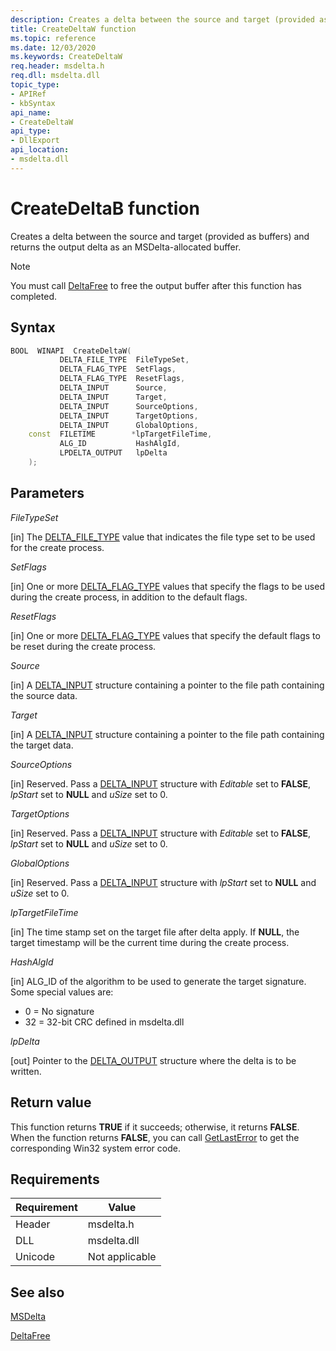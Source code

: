 ```yaml
---
description: Creates a delta between the source and target (provided as buffers) and returns the output delta as an MSDelta-allocated buffer. (CreateDeltaW)
title: CreateDeltaW function
ms.topic: reference
ms.date: 12/03/2020
ms.keywords: CreateDeltaW
req.header: msdelta.h
req.dll: msdelta.dll
topic_type: 
- APIRef
- kbSyntax
api_name: 
- CreateDeltaW
api_type: 
- DllExport
api_location: 
- msdelta.dll
---
```


# CreateDeltaB function

Creates a delta between the source and target (provided as buffers) and returns the output delta as an MSDelta-allocated buffer.

> [!NOTE]
> You must call [DeltaFree](msdelta-deltafree.md) to free the output buffer after this function has completed.

## Syntax

```cpp
BOOL  WINAPI  CreateDeltaW(
           DELTA_FILE_TYPE  FileTypeSet,
           DELTA_FLAG_TYPE  SetFlags,
           DELTA_FLAG_TYPE  ResetFlags,
           DELTA_INPUT      Source,
           DELTA_INPUT      Target,
           DELTA_INPUT      SourceOptions,
           DELTA_INPUT      TargetOptions,
           DELTA_INPUT      GlobalOptions,
    const  FILETIME        *lpTargetFileTime,
           ALG_ID           HashAlgId,
           LPDELTA_OUTPUT   lpDelta
    );
```

## Parameters

*FileTypeSet*

[in] The [DELTA_FILE_TYPE](/previous-versions/bb417345(v=msdn.10)#file-type-sets) value that indicates the file type set to be used for the create process.

*SetFlags*

[in] One or more [DELTA_FLAG_TYPE](/previous-versions/bb417345(v=msdn.10)#delta_flag_type-flags) values that specify the flags to be used during the create process, in addition to the default flags.

*ResetFlags*

[in] One or more [DELTA_FLAG_TYPE](/previous-versions/bb417345(v=msdn.10)#delta_flag_type-flags) values that specify the default flags to be reset during the create process.

*Source*

[in] A [DELTA_INPUT](/previous-versions/bb417345(v=msdn.10)#delta-input-structure) structure containing a pointer to the file path containing the source data.

*Target*

[in] A [DELTA_INPUT](/previous-versions/bb417345(v=msdn.10)#delta-input-structure) structure containing a pointer to the file path containing the target data.

*SourceOptions*

[in] Reserved. Pass a [DELTA_INPUT](/previous-versions/bb417345(v=msdn.10)#delta-input-structure) structure with *Editable* set to **FALSE**, *lpStart* set to **NULL** and *uSize* set to 0.

*TargetOptions*

[in] Reserved. Pass a [DELTA_INPUT](/previous-versions/bb417345(v=msdn.10)#delta-input-structure) structure with *Editable* set to **FALSE**, *lpStart* set to **NULL** and *uSize* set to 0.

*GlobalOptions*

[in] Reserved. Pass a [DELTA_INPUT](/previous-versions/bb417345(v=msdn.10)#delta-input-structure) structure with *lpStart* set to **NULL** and *uSize* set to 0.

*lpTargetFileTime*

[in] The time stamp set on the target file after delta apply. If **NULL**, the target timestamp will be the current time during the create process.

*HashAlgId*

[in] ALG_ID of the algorithm to be used to generate the target signature. Some special values are:

- 0 = No signature
- 32 = 32-bit CRC defined in msdelta.dll

*lpDelta*

[out] Pointer to the [DELTA_OUTPUT](/previous-versions/bb417345(v=msdn.10)#delta-output-structure) structure where the delta is to be written.

## Return value

This function returns **TRUE** if it succeeds; otherwise, it returns **FALSE**. When the function returns **FALSE**, you can call [GetLastError](/windows/win32/api/errhandlingapi/nf-errhandlingapi-getlasterror) to get the corresponding Win32 system error code.

## Requirements

| Requirement | Value |
|----------------|---------------------------------------------------------------------------------------|
| Header | msdelta.h |
| DLL | msdelta.dll |
| Unicode | Not applicable |

## See also

[MSDelta](msdelta.md)

[DeltaFree](msdelta-deltafree.md)
